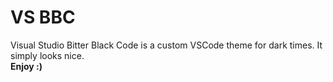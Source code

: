 # VS BBC 
Visual Studio Bitter Black Code is a custom VSCode theme for dark times. It simply looks nice.  
**Enjoy :)**
